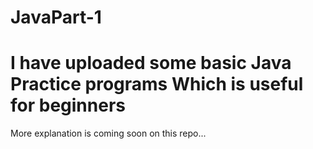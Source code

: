 # JavaPart-1

<h1>I have uploaded some basic Java Practice programs Which is useful for beginners </h1>
<p> More explanation is coming soon on this repo... </p>
